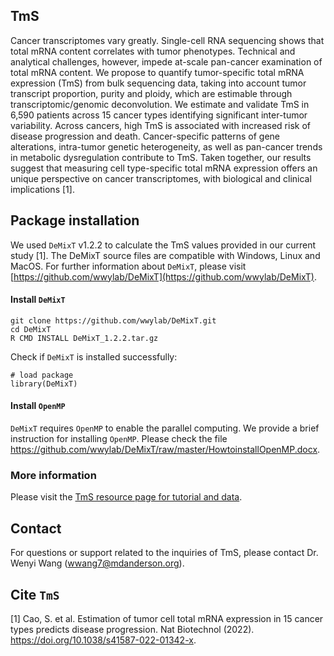 ## TmS

Cancer transcriptomes vary greatly. Single-cell RNA sequencing shows that total mRNA content correlates with tumor phenotypes. Technical and analytical challenges, however, impede at-scale pan-cancer examination of total mRNA content. We propose to quantify tumor-specific total mRNA expression (TmS) from bulk sequencing data, taking into account tumor transcript proportion, purity and ploidy, which are estimable through transcriptomic/genomic deconvolution. We estimate and validate TmS in 6,590 patients across 15 cancer types identifying significant inter-tumor variability. Across cancers, high TmS is associated with increased risk of disease progression and death.  Cancer-specific patterns of gene alterations, intra-tumor genetic heterogeneity, as well as pan-cancer trends in metabolic dysregulation contribute to TmS. Taken together, our results suggest that measuring cell type-specific total mRNA expression offers an unique perspective on cancer transcriptomes, with biological and clinical implications [1].  


## Package installation
We used ``DeMixT`` v1.2.2 to calculate the TmS values provided in our current study [1]. The DeMixT source files are compatible with Windows, Linux and MacOS. For further information about ``DeMixT``, please visit [https://github.com/wwylab/DeMixT](https://github.com/wwylab/DeMixT).

#### Install ``DeMixT``
```
git clone https://github.com/wwylab/DeMixT.git
cd DeMixT
R CMD INSTALL DeMixT_1.2.2.tar.gz
```
Check if ``DeMixT`` is installed successfully:

```
# load package
library(DeMixT)
```

#### Install ``OpenMP``
``DeMixT`` requires ``OpenMP`` to enable the parallel computing. We provide a brief instruction for installing ``OpenMP``. Please check the file https://github.com/wwylab/DeMixT/raw/master/HowtoinstallOpenMP.docx.

### More information

Please visit the [TmS resource page for tutorial and data](https://wwylab.github.io/TmS/).

## Contact
For questions or support related to the inquiries of TmS, please contact Dr. Wenyi Wang (<wwang7@mdanderson.org>).

## Cite ``TmS``

[1] Cao, S. et al. Estimation of tumor cell total mRNA expression in 15 cancer types predicts disease progression. Nat Biotechnol (2022). https://doi.org/10.1038/s41587-022-01342-x.
